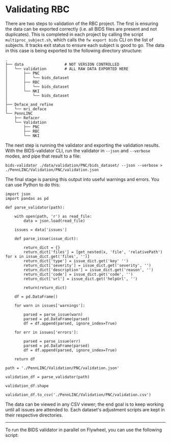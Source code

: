 # Validating RBC

There are two steps to validation of the RBC project. The first is ensuring the data can be exported correctly (i.e. all BIDS files are present and not duplicates). This is completed in each project by calling the script `multiproc_subject.sh`, which calls the `fw export bids` CLI on the list of subjects. It tracks exit status to ensure each subject is good to go. The data in this case is being exported to the following directory structure:

```
.
├── data                  # NOT VERSION CONTROLLED
│   └── validation        # ALL RAW DATA EXPORTED HERE
│       ├── PNC
│       │   └── bids_dataset
│       ├── RBC
│       │   └── bids_dataset
│       └── NKI
│           └── bids_dataset
│
├── Deface_and_refine
│   └── mri_deface
└── PennLINC
    ├── Refacer
    └── Validation
        ├── PNC
        ├── RBC
        └── NKI
```

The next step is running the validator and exporting the validation results. With the BIDS-validator CLI, run the validator in `--json` and `--verbose` modes, and pipe that result to a file:

```
bids-validator ./data/validation/PNC/bids_dataset/ --json --verbose > ./PennLINC/Validation/PNC/validation.json
```

The final stage is parsing this output into useful warnings and errors. You can use Python to do this:

```
import json
import pandas as pd

def parse_validator(path):

    with open(path, 'r') as read_file:
        data = json.load(read_file)

    issues = data['issues']

    def parse_issue(issue_dict):

        return_dict = {}
        return_dict['files'] = [get_nested(x, 'file', 'relativePath') for x in issue_dict.get('files', '')]
        return_dict['type'] = issue_dict.get('key' '')
        return_dict['severity'] = issue_dict.get('severity', '')
        return_dict['description'] = issue_dict.get('reason', '')
        return_dict['code'] = issue_dict.get('code', '')
        return_dict['url'] = issue_dict.get('helpUrl', '')

        return(return_dict)

    df = pd.DataFrame()

    for warn in issues['warnings']:

        parsed = parse_issue(warn)
        parsed = pd.DataFrame(parsed)
        df = df.append(parsed, ignore_index=True)

    for err in issues['errors']:

        parsed = parse_issue(err)
        parsed = pd.DataFrame(parsed)
        df = df.append(parsed, ignore_index=True)

    return df
    
path = './PennLINC/Validation/PNC/validation.json'

validation_df = parse_validator(path)

validation_df.shape

validation_df.to_csv('./PennLINC/Validation/PNC/validation.csv')
```

The data can be viewed in any CSV viewer; the end goal is to keep working until all issues are attended to. Each dataset's adjustment scripts are kept in their respective directories.

---

To run the BIDS validator in parallel on Flywheel, you can use the following script: